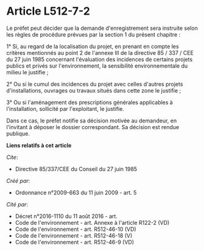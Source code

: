 # Article L512-7-2

Le préfet peut décider que la demande d'enregistrement sera instruite selon les règles de procédure prévues par la section 1
du présent chapitre : 

1° Si, au regard de la localisation du projet, en prenant en compte les critères mentionnés au point 2 de l'annexe III de la
directive 85 / 337 / CEE du 27 juin 1985 concernant l'évaluation des incidences de certains projets publics et privés sur
l'environnement, la sensibilité environnementale du milieu le justifie ; 

2° Ou si le cumul des incidences du projet avec celles d'autres projets d'installations, ouvrages ou travaux situés dans
cette zone le justifie ; 

3° Ou si l'aménagement des prescriptions générales applicables à l'installation, sollicité par l'exploitant, le justifie. 

Dans ce cas, le préfet notifie sa décision motivée au demandeur, en l'invitant à déposer le dossier correspondant. Sa
décision est rendue publique.

**Liens relatifs à cet article**

_Cite_:

  - Directive 85/337/CEE du Conseil du 27 juin 1985

_Créé par_:

  - Ordonnance n°2009-663 du 11 juin 2009 - art. 5

_Cité par_:

  - Décret n°2016-1110 du 11 août 2016 - art.
  - Code de l'environnement - art. Annexe à l'article R122-2 (VD)
  - Code de l'environnement - art. R512-46-10 (VD)
  - Code de l'environnement - art. R512-46-18 (V)
  - Code de l'environnement - art. R512-46-9 (VD)
